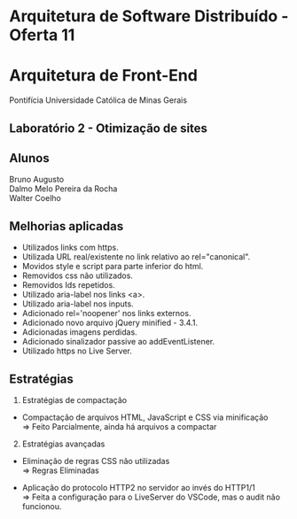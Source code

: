 # Arquitetura de Software Distribuído - Oferta 11
# Arquitetura de Front-End
Pontifícia Universidade Católica de Minas Gerais  


## Laboratório 2 - Otimização de sites

## Alunos
Bruno Augusto  
Dalmo Melo Pereira da Rocha  
Walter Coelho

## Melhorias aplicadas  
- Utilizados links com https.
- Utilizada URL real/existente no link relativo ao rel="canonical".
- Movidos style e script para parte inferior do html.
- Removidos css não utilizados.
- Removidos Ids repetidos.
- Utilizado aria-label nos links \<a\>.
- Utilizado aria-label nos inputs.
- Adicionado rel='noopener' nos links externos.
- Adicionado novo arquivo jQuery minified - 3.4.1.
- Adicionadas imagens perdidas.
- Adicionado sinalizador passive ao addEventListener.
- Utilizado https no Live Server.

## Estratégias

1) Estratégias de compactação  
- Compactação de arquivos HTML, JavaScript e CSS via minificação  
=> Feito Parcialmente, ainda há arquivos a compactar

2) Estratégias avançadas

- Eliminação de regras CSS não utilizadas  
=> Regras Eliminadas

- Aplicação do protocolo HTTP2 no servidor ao invés do HTTP1/1   
=> Feita a configuração para o LiveServer do VSCode, mas o audit não funcionou.
